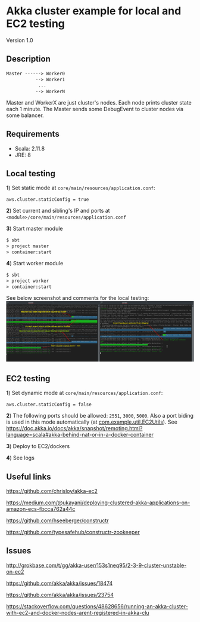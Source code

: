 Akka cluster example for local and EC2 testing
==============================================================
Version 1.0

Description
-----------------------------
```
Master ------> Worker0
           --> Worker1
            ...
           --> WorkerN

```

Master and WorkerX are just cluster's nodes. Each node prints cluster state each 1 minute.
The Master sends some DebugEvent to cluster nodes via some balancer.

Requirements
-----------------------------
- Scala: 2.11.8
- JRE:   8

Local testing
-----------------------------

**1**) Set static mode at `core/main/resources/application.conf`:

```
aws.cluster.staticConfig = true
```

**2**) Set current and sibling's IP and ports at `<module>/core/main/resources/application.conf`

**3**) Start master module

```
$ sbt
> project master
> container:start
```

**4**) Start worker module

```
$ sbt
> project worker
> container:start
```

See below screenshot and comments for the local testing:
![Snapshot](https://raw.githubusercontent.com/zx80live/akka-cluster-template/master/master_worker_example.png)


EC2 testing
-----------------------------
**1**) Set dynamic mode at `core/main/resources/application.conf`:
```
aws.cluster.staticConfig = false
```

**2**) The following ports should be allowed: `2551`, `3000`, `5000`. Also a port biding is used in this mode automatically (at [com.example.util.EC2Utils](https://github.com/zx80live/akka-cluster-template/blob/master/core/src/main/scala/com/example/util/EC2Utils.scala#L67)). 
See https://doc.akka.io/docs/akka/snapshot/remoting.html?language=scala#akka-behind-nat-or-in-a-docker-container

**3**) Deploy to EC2/dockers

**4**) See logs


Useful links
-----------------------------
https://github.com/chrisloy/akka-ec2

https://medium.com/@ukayani/deploying-clustered-akka-applications-on-amazon-ecs-fbcca762a44c

https://github.com/hseeberger/constructr
       
https://github.com/typesafehub/constructr-zookeeper

Issues
-----------------------------
http://grokbase.com/t/gg/akka-user/153s1neq95/2-3-9-cluster-unstable-on-ec2

https://github.com/akka/akka/issues/18474

https://github.com/akka/akka/issues/23754

https://stackoverflow.com/questions/48628656/running-an-akka-cluster-with-ec2-and-docker-nodes-arent-registered-in-akka-clu
